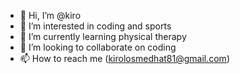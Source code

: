 - 👋 Hi, I’m @kiro
- 👀 I’m interested in coding and sports
- 🌱 I’m currently learning physical therapy
- 💞️ I’m looking to collaborate on coding
- 📫 How to reach me (kirolosmedhat81@gmail.com)

<!---
7amra/7amra is a ✨ special ✨ repository because its `README.md` (this file) appears on your GitHub profile.
You can click the Preview link to take a look at your changes.
--->
